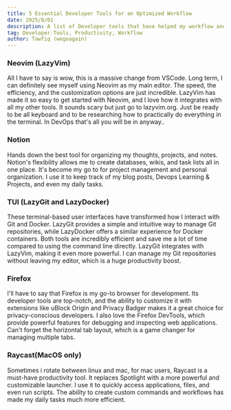 ```yaml
---
title: 5 Essential Developer Tools for an Optimized Workflow
date: 2025/8/01
description: A list of Developer tools that have helped my workflow and productivity. These tools are essential for any developer looking to optimize their workflow. 
tag: Developer-Tools, Productivity, Workflow
author: Tawfiq (wegoagain)
---
```


### Neovim (LazyVim)

All I have to say is wow, this is a massive change from VSCode. Long term, I can definitely see 
myself using Neovim as my main editor. The speed, the efficiency, and the customization options are 
just incredible. LazyVim has made it so easy to get started with Neovim, and I love how it integrates 
with all my other tools. It sounds scary but just go to lazyvim.org. Just be ready to be all keyboard 
and to be researching how to practically do everything in the terminal. In DevOps that's all you will 
be in anyway..

### Notion

Hands down the best tool for organizing my thoughts, projects, and notes. Notion's flexibility allows 
me to create databases, wikis, and task lists all in one place. It's become my go to for project 
management and personal organization. I use it to keep track of my blog posts, Devops Learning & 
Projects, and even my daily tasks.

### TUI (LazyGit and LazyDocker)

These terminal-based user interfaces have transformed how I interact with Git and Docker. LazyGit 
provides a simple and intuitive way to manage Git repositories, while LazyDocker offers a similar 
experience for Docker containers. Both tools are incredibly efficient and save me a lot of time 
compared to using the command line directly. LazyGit integrates with LazyVim, making it even more 
powerful. I can manage my Git repositories without leaving my editor, which is a huge productivity 
boost.

### Firefox

I'll have to say that Firefox is my go-to browser for development. Its developer tools are top-notch, 
and the ability to customize it with extensions like uBlock Origin and Privacy Badger makes it a 
great choice for privacy-conscious developers. I also love the Firefox DevTools, which provide 
powerful features for debugging and inspecting web applications. Can't forget the horizontal tab 
layout, which is a game changer for managing multiple tabs.

### Raycast(MacOS only)

Sometimes i rotate between linux and mac, for mac users, Raycast is a must-have productivity tool. It replaces Spotlight with a more powerful and customizable launcher. I use it to quickly access applications, files, and even run scripts. The ability to create custom commands and workflows has made my daily tasks much more efficient.